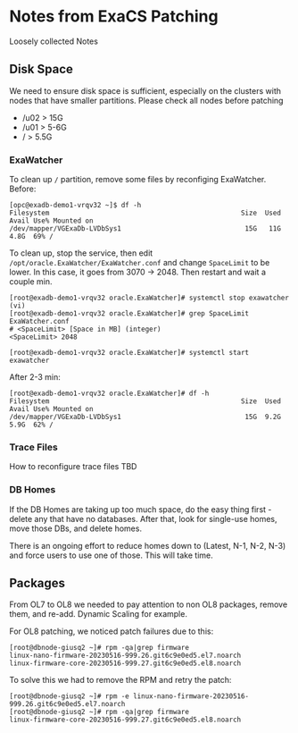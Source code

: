 # Notes from ExaCS Patching

Loosely collected Notes

## Disk Space

We need to ensure disk space is sufficient, especially on the clusters with nodes that have smaller partitions.  Please check all nodes before patching

* /u02 > 15G
* /u01 > 5-6G
* / > 5.5G

### ExaWatcher

To clean up `/` partition, remove some files by reconfiging ExaWatcher.  Before:

```
[opc@exadb-demo1-vrqv32 ~]$ df -h
Filesystem                                                Size  Used Avail Use% Mounted on
/dev/mapper/VGExaDb-LVDbSys1                               15G   11G  4.8G  69% /
```
To clean up, stop the service, then edit `/opt/oracle.ExaWatcher/ExaWatcher.conf` and change `SpaceLimit` to be lower.  In this case, it goes from 3070 -> 2048.  Then restart and wait a couple min.

```
[root@exadb-demo1-vrqv32 oracle.ExaWatcher]# systemctl stop exawatcher
(vi) 
[root@exadb-demo1-vrqv32 oracle.ExaWatcher]# grep SpaceLimit ExaWatcher.conf
# <SpaceLimit> [Space in MB] (integer)
<SpaceLimit> 2048

[root@exadb-demo1-vrqv32 oracle.ExaWatcher]# systemctl start exawatcher
```
After 2-3 min:
```
[root@exadb-demo1-vrqv32 oracle.ExaWatcher]# df -h
Filesystem                                                Size  Used Avail Use% Mounted on
/dev/mapper/VGExaDb-LVDbSys1                               15G  9.2G  5.9G  62% /
```

### Trace Files
How to reconfigure trace files TBD

### DB Homes
If the DB Homes are taking up too much space, do the easy thing first - delete any that have no databases.  After that, look for single-use homes, move those DBs, and delete homes.

There is an ongoing effort to reduce homes down to (Latest, N-1, N-2, N-3) and force users to use one of those.  This will take time.

## Packages
From OL7 to OL8 we needed to pay attention to non OL8 packages, remove them, and re-add.  Dynamic Scaling for example.

For OL8 patching, we noticed patch failures due to this:
```
[root@dbnode-giusq2 ~]# rpm -qa|grep firmware
linux-nano-firmware-20230516-999.26.git6c9e0ed5.el7.noarch
linux-firmware-core-20230516-999.27.git6c9e0ed5.el8.noarch
```

To solve this we had to remove the RPM and retry the patch:
```
[root@dbnode-giusq2 ~]# rpm -e linux-nano-firmware-20230516-999.26.git6c9e0ed5.el7.noarch
[root@dbnode-giusq2 ~]# rpm -qa|grep firmware
linux-firmware-core-20230516-999.27.git6c9e0ed5.el8.noarch
```

